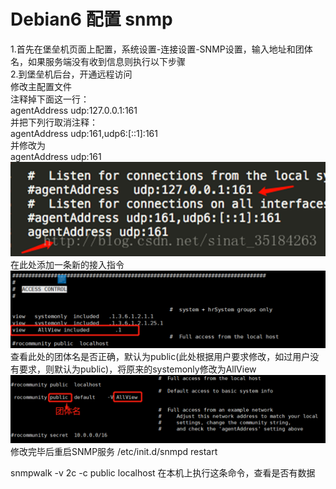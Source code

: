 # Debian6 配置 snmp

1.首先在堡垒机页面上配置，系统设置-连接设置-SNMP设置，输入地址和团体名，如果服务端没有收到信息则执行以下步骤  
2.到堡垒机后台，开通远程访问  
修改主配置文件  
注释掉下面这一行：  
agentAddress udp:127.0.0.1:161  
并把下列行取消注释：  
agentAddress udp:161,udp6:[::1]:161  
并修改为  
agentAddress udp:161  
​![image](assets/Debian6%20%E9%85%8D%E7%BD%AE%20snmp/image-20230302210019-t60uowa.png)​  
在此处添加一条新的接入指令  
​​![image](assets/Debian6%20%E9%85%8D%E7%BD%AE%20snmp/image-20230302210022-a084mcl.png)​  
查看此处的团体名是否正确，默认为public(此处根据用户要求修改，如过用户没有要求，则默认为public)，将原来的systemonly修改为AllView  
​​![image](assets/Debian6%20%E9%85%8D%E7%BD%AE%20snmp/image-20230302210025-81hat96.png)​  
修改完毕后重启SNMP服务 /etc/init.d/snmpd restart

snmpwalk -v 2c -c public localhost     在本机上执行这条命令，查看是否有数据
